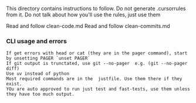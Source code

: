 This directory contains instructions to follow.
Do not generate .cursorrules from it.
Do not talk about how you'll use the rules, just use them

Read and follow clean-code.md
Read and follow clean-commits.md

### CLI usage and errors

    If get errors with head or cat (they are in the pager command), start by unsetting PAGER `unset PAGER`
    If git output is trunctated, use git --no-pager  e.g. (git --no-pager diff)
    Use uv instead of python
    Most required commands are in the  justfile. Use them there if they exist.
    YOu are auto approved to run just test and fast-tests, use them unless they have too much output.
